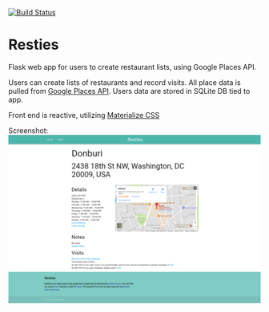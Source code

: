 [![Build Status](https://travis-ci.org/carlps/Resties.svg?branch=master)](https://travis-ci.org/carlps/Resties)

# Resties
Flask web app for users to create restaurant lists, using Google Places API.

Users can create lists of restaurants and record visits. All place data is pulled from [Google Places API](https://developers.google.com/places/). Users data are stored in SQLite DB tied to app. 

Front end is reactive, utilizing [Materialize CSS](https://github.com/dogfalo/materialize/)

Screenshot:
![screenshot of the app on Donburi](/screenshots/fullscreen.png "Screenshot of the app in fullscreen")